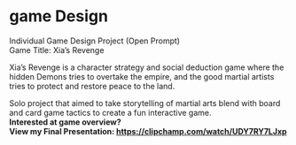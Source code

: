 # game Design

Individual Game Design Project (Open Prompt)
<br> Game Title: Xia’s Revenge 

Xia’s Revenge is a character strategy and social deduction game where the hidden Demons tries
to overtake the empire, and the good martial artists tries to protect and restore peace to the
land.

Solo project that aimed to take storytelling of martial arts blend with board and card game tactics to create a fun interactive game.
<br><b>Interested at game overview? <b>
<br>View my Final Presentation: https://clipchamp.com/watch/UDY7RY7LJxp
